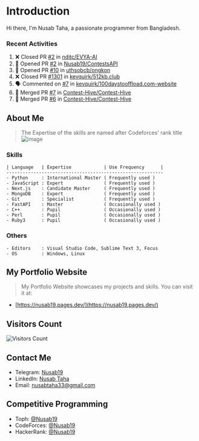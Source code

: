 # Introduction

Hi there, I'm Nusab Taha, a passionate programmer from Bangladesh.

### Recent Activities
<!--START_SECTION:activity-->
1. ❌ Closed PR [#2](https://github.com/nditc/EVYA-AI/pull/2) in [nditc/EVYA-AI](https://github.com/nditc/EVYA-AI)
2. 💪 Opened PR [#2](https://github.com/Nusab19/ContestsAPI/pull/2) in [Nusab19/ContestsAPI](https://github.com/Nusab19/ContestsAPI)
3. 💪 Opened PR [#10](https://github.com/uthsobcb/ongkon/pull/10) in [uthsobcb/ongkon](https://github.com/uthsobcb/ongkon)
4. ❌ Closed PR [#1301](https://github.com/kevquirk/512kb.club/pull/1301) in [kevquirk/512kb.club](https://github.com/kevquirk/512kb.club)
5. 🗣 Commented on [#7](https://github.com/kevquirk/100daystooffload.com-website/pull/7#issuecomment-1747500699) in [kevquirk/100daystooffload.com-website](https://github.com/kevquirk/100daystooffload.com-website)
6. 🎉 Merged PR [#7](https://github.com/Contest-Hive/Contest-Hive/pull/7) in [Contest-Hive/Contest-Hive](https://github.com/Contest-Hive/Contest-Hive)
7. 🎉 Merged PR [#6](https://github.com/Contest-Hive/Contest-Hive/pull/6) in [Contest-Hive/Contest-Hive](https://github.com/Contest-Hive/Contest-Hive)
<!--END_SECTION:activity-->
## About Me

> The Expertise of the skills are named after Codeforces' rank title
![image](https://github.com/Nusab19/Nusab19/assets/85403795/5cbfeec4-a3de-4dcd-b5d2-4915805b8d87)

### Skills
```text
| Language   | Expertise            | Use Frequency      | 
----------------------------------------------------------
- Python     : International Master ( Frequently used )
- JavaScript : Expert               ( Frequently used )
- Next.js    : Candidate Master     ( Frequently used )
- MongoDB    : Expert               ( Frequently used )
- Git        : Specialist           ( Frequently used )
- FastAPI    : Master               ( Occasionally used )
- C++        : Pupil                ( Occasionally used )
- Perl       : Pupil                ( Occasionally used )
- Ruby3      : Pupil                ( Occasionally used )
```

### Others
```
- Editors    : Visual Studio Code, Sublime Text 3, Focus
- OS         : Windows, Linux
```


## My Portfolio Website
> My Portfolio Website showcases my projects and skills. You can visit it at:
- [https://nusab19.pages.dev/](https://nusab19.pages.dev/)


## Visitors Count
![Visitors Count](https://profile-counter.glitch.me/Nusab19/count.svg)

## Contact Me
- Telegram: [Nusab19](https://t.me/Nusab19)
- LinkedIn: [Nusab Taha](https://www.linkedin.com/in/nusabtaha)
- Email: [nusabtaha33@gmail.com](mailto:nusabtaha33@gmail.com?subject=Contact%20from%20GitHub%20Readme&body=Hello%20Nusab,%0D%0A%0D%0AI%20found%20your%20GitHub%20repository%20and%20would%20like%20to%20connect%20with%20you.%0D%0A%0D%0ARegards,%0D%0A[Your%20Name])

## Competitive Programming
- Toph: [@Nusab19](https://toph.co/u/Nusab19)
- CodeForces: [@Nusab19](https://codeforces.com/profile/Nusab19)
- HackerRank: [@Nusab19](https://www.hackerrank.com/Nusab19)

